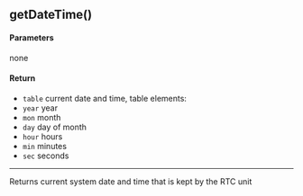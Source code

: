 <!-- This file was generated by the script. Do not edit it, any changes will be lost! -->

## getDateTime()



#### Parameters

none

#### Return

* `table` current date and time, table elements:
 * `year` year
 * `mon` month
 * `day` day of month
 * `hour` hours
 * `min` minutes
 * `sec` seconds



---
Returns current system date and time that is kept by the RTC unit


